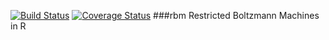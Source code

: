 [![Build Status](https://travis-ci.org/zachmayer/rbm.png?branch=master)](https://travis-ci.org/zachmayer/rbm)
[![Coverage Status](https://coveralls.io/repos/zachmayer/rbm/badge.svg)](https://coveralls.io/r/zachmayer/rbm)
###rbm
Restricted Boltzmann Machines in R
